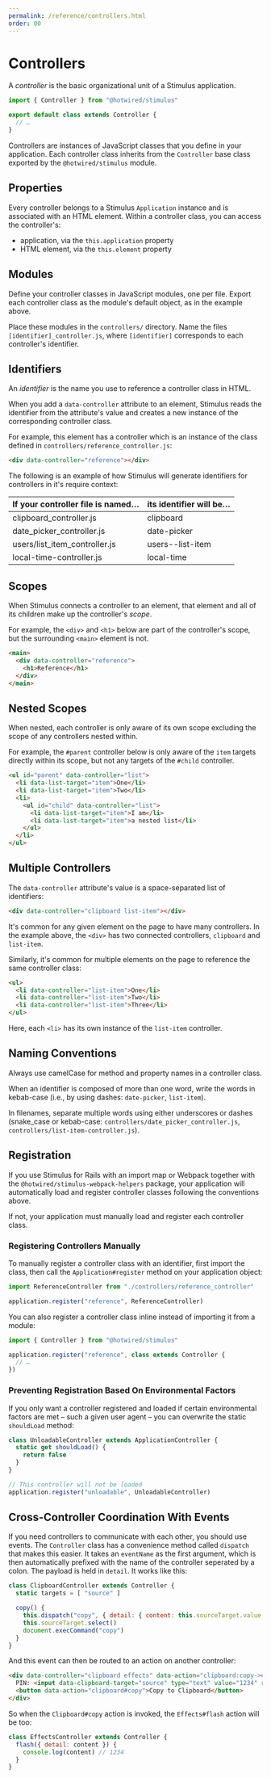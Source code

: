 ```yaml
---
permalink: /reference/controllers.html
order: 00
---
```


# Controllers

A _controller_ is the basic organizational unit of a Stimulus application.

```js
import { Controller } from "@hotwired/stimulus"

export default class extends Controller {
  // …
}
```

Controllers are instances of JavaScript classes that you define in your application. Each controller class inherits from the `Controller` base class exported by the `@hotwired/stimulus` module.

## Properties

Every controller belongs to a Stimulus `Application` instance and is associated with an HTML element. Within a controller class, you can access the controller's:

* application, via the `this.application` property
* HTML element, via the `this.element` property

## Modules

Define your controller classes in JavaScript modules, one per file. Export each controller class as the module's default object, as in the example above.

Place these modules in the `controllers/` directory. Name the files `[identifier]_controller.js`, where `[identifier]` corresponds to each controller's identifier.

## Identifiers

An _identifier_ is the name you use to reference a controller class in HTML.

When you add a `data-controller` attribute to an element, Stimulus reads the identifier from the attribute's value and creates a new instance of the corresponding controller class.

For example, this element has a controller which is an instance of the class defined in `controllers/reference_controller.js`:

<meta data-controller="callout" data-callout-text-value="reference">

```html
<div data-controller="reference"></div>
```

The following is an example of how Stimulus will generate identifiers for controllers in it's require context:

If your controller file is named… | its identifier will be…
--------------------------------- | -----------------------
clipboard_controller.js           | clipboard
date_picker_controller.js         | date-picker
users/list_item_controller.js     | users\-\-list-item
local-time-controller.js          | local-time

## Scopes

When Stimulus connects a controller to an element, that element and all of its children make up the controller's _scope_.

For example, the `<div>` and `<h1>` below are part of the controller's scope, but the surrounding `<main>` element is not.

```html
<main>
  <div data-controller="reference">
    <h1>Reference</h1>
  </div>
</main>
```

## Nested Scopes

When nested, each controller is only aware of its own scope excluding the scope of any controllers nested within.

For example, the `#parent` controller below is only aware of the `item` targets directly within its scope, but not any targets of the `#child` controller.

```html
<ul id="parent" data-controller="list">
  <li data-list-target="item">One</li>
  <li data-list-target="item">Two</li>
  <li>
    <ul id="child" data-controller="list">
      <li data-list-target="item">I am</li>
      <li data-list-target="item">a nested list</li>
    </ul>
  </li>
</ul>
```

## Multiple Controllers

The `data-controller` attribute's value is a space-separated list of identifiers:

<meta data-controller="callout" data-callout-text-value="clipboard">
<meta data-controller="callout" data-callout-text-value="list-item">

```html
<div data-controller="clipboard list-item"></div>
```

It's common for any given element on the page to have many controllers. In the example above, the `<div>` has two connected controllers, `clipboard` and `list-item`.

Similarly, it's common for multiple elements on the page to reference the same controller class:

<meta data-controller="callout" data-callout-text-value="list-item">

```html
<ul>
  <li data-controller="list-item">One</li>
  <li data-controller="list-item">Two</li>
  <li data-controller="list-item">Three</li>
</ul>
```

Here, each `<li>` has its own instance of the `list-item` controller.

## Naming Conventions

Always use camelCase for method and property names in a controller class.

When an identifier is composed of more than one word, write the words in kebab-case (i.e., by using dashes: `date-picker`, `list-item`).

In filenames, separate multiple words using either underscores or dashes (snake_case or kebab-case: `controllers/date_picker_controller.js`, `controllers/list-item-controller.js`).

## Registration

If you use Stimulus for Rails with an import map or Webpack together with the `@hotwired/stimulus-webpack-helpers` package, your application will automatically load and register controller classes following the conventions above.

If not, your application must manually load and register each controller class.

### Registering Controllers Manually

To manually register a controller class with an identifier, first import the class, then call the `Application#register` method on your application object:

```js
import ReferenceController from "./controllers/reference_controller"

application.register("reference", ReferenceController)
```

You can also register a controller class inline instead of importing it from a module:

```js
import { Controller } from "@hotwired/stimulus"

application.register("reference", class extends Controller {
  // …
})
```

### Preventing Registration Based On Environmental Factors

If you only want a controller registered and loaded if certain environmental factors are met – such a given user agent – you can overwrite the static `shouldLoad` method:

```js
class UnloadableController extends ApplicationController {
  static get shouldLoad() {
    return false
  }
}

// This controller will not be loaded
application.register("unloadable", UnloadableController)
```

## Cross-Controller Coordination With Events

If you need controllers to communicate with each other, you should use events. The `Controller` class has a convenience method called `dispatch` that makes this easier. It takes an `eventName` as the first argument, which is then automatically prefixed with the name of the controller seperated by a colon. The payload is held in `detail`. It works like this:

```js
class ClipboardController extends Controller {
  static targets = [ "source" ]

  copy() {
    this.dispatch("copy", { detail: { content: this.sourceTarget.value } })
    this.sourceTarget.select()
    document.execCommand("copy")
  }
}
```

And this event can then be routed to an action on another controller:

```html
<div data-controller="clipboard effects" data-action="clipboard:copy->effects#flash">
  PIN: <input data-clipboard-target="source" type="text" value="1234" readonly>
  <button data-action="clipboard#copy">Copy to Clipboard</button>
</div>
```

So when the `Clipboard#copy` action is invoked, the `Effects#flash` action will be too:

```js
class EffectsController extends Controller {
  flash({ detail: content }) {
    console.log(content) // 1234
  }
}
```
